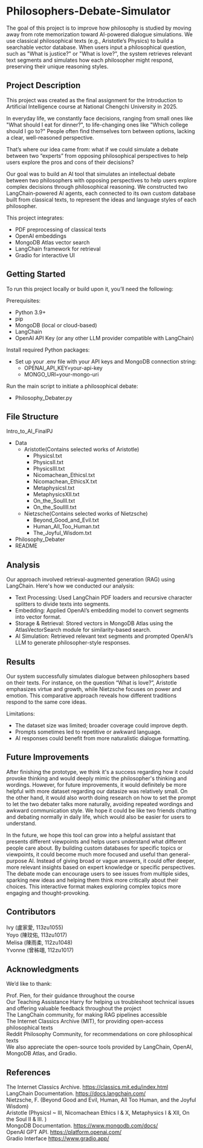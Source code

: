 # Philosophers-Debate-Simulator
The goal of this project is to improve how philosophy is studied by moving away from rote memorization toward AI-powered dialogue simulations.
We use classical philosophical texts (e.g., Aristotle’s Physics) to build a searchable vector database.
When users input a philosophical question, such as "What is justice?" or "What is love?", the system retrieves relevant text segments and simulates how each philosopher might respond, preserving their unique reasoning styles.

## Project Description

This project was created as the final assignment for the Introduction to Artificial Intelligence course at National Chengchi University in 2025.

In everyday life, we constantly face decisions, ranging from small ones like "What should I eat for dinner?", to life-changing ones like "Which college should I go to?" People often find themselves torn between options, lacking a clear, well-reasoned perspective.

That’s where our idea came from: what if we could simulate a debate between two “experts” from opposing philosophical perspectives to help users explore the pros and cons of their decisions?

Our goal was to build an AI tool that simulates an intellectual debate between two philosophers with opposing perspectives to help users explore complex decisions through philosophical reasoning. We constructed two LangChain-powered AI agents, each connected to its own custom database built from classical texts, to represent the ideas and language styles of each philosopher.

This project integrates:
 * PDF preprocessing of classical texts
 * OpenAI embeddings
 * MongoDB Atlas vector search
 * LangChain framework for retrieval
 * Gradio for interactive UI

## Getting Started

To run this project locally or build upon it, you’ll need the following:

Prerequisites: 
* Python 3.9+
* pip
* MongoDB (local or cloud-based)
* LangChain
* OpenAI API Key (or any other LLM provider compatible with LangChain)

Install required Python packages:
* Set up your .env file with your API keys and MongoDB connection string:
   * OPENAI_API_KEY=your-api-key
   * MONGO_URI=your-mongo-uri

Run the main script to initiate a philosophical debate:
* Philosophy_Debater.py

## File Structure

Intro_to_AI_FinalPJ 
* Data
  * Aristotle(Contains selected works of Aristotle)
    * PhysicsI.txt
    * PhysicsII.txt
    * PhysicsIII.txt
    * Nicomachean_EthicsI.txt
    * Nicomachean_EthicsX.txt
    * MetaphysicsI.txt
    * MetaphysicsXII.txt
    * On_the_SoulII.txt
    * On_the_SoulIII.txt
  * Nietzsche(Contains selected works of Nietzsche)
    * Beyond_Good_and_Evil.txt
    * Human_All_Too_Human.txt
    * The_Joyful_Wisdom.txt
* Philosophy_Debater
* README


## Analysis

Our approach involved retrieval-augmented generation (RAG) using LangChain. Here's how we conducted our analysis:

 * Text Processing: Used LangChain PDF loaders and recursive character splitters to divide texts into segments.
 * Embedding: Applied OpenAI’s embedding model to convert segments into vector format.
 * Storage & Retrieval: Stored vectors in MongoDB Atlas using the AtlasVectorSearch module for similarity-based search.
 * AI Simulation: Retrieved relevant text segments and prompted OpenAI’s LLM to generate philosopher-style responses.

## Results

Our system successfully simulates dialogue between philosophers based on their texts.
For instance, on the question “What is love?”, Aristotle emphasizes virtue and growth, while Nietzsche focuses on power and emotion.
This comparative approach reveals how different traditions respond to the same core ideas.

Limitations:
 * The dataset size was limited; broader coverage could improve depth.
 * Prompts sometimes led to repetitive or awkward language.
 * AI responses could benefit from more naturalistic dialogue formatting.

## Future Improvements
After finishing the prototype, we think it's a success regarding how it could provoke thinking and would deeply mimic the philosopher's thinking and wordings. However, for future improvements, it would definitely be more helpful with more dataset regarding our datasize was relatively small. On the other hand, it would also worth doing research on how to set the prompt to let the two debater talks more naturally, avoiding repeated wordings and awkward communication style. We hope it could be like two friends chatting and debating normally in daily life, which would also be easier for users to understand. 

In the future, we hope this tool can grow into a helpful assistant that presents different viewpoints and helps users understand what different people care about. By building custom databases for specific topics or viewpoints, it could become much more focused and useful than general-purpose AI. Instead of giving broad or vague answers, it could offer deeper, more relevant insights based on expert knowledge or specific perspectives. The debate mode can encourage users to see issues from multiple sides, sparking new ideas and helping them think more critically about their choices. This interactive format makes exploring complex topics more engaging and thought-provoking. 

## Contributors

Ivy (盧家愛, 113zu1055)   
Yoyo (陳玟佑, 113zu1017)   
Melisa (陳雨柔, 112zu1048)   
Yvonne (曾秭翊, 112zu1017)   

## Acknowledgments

We’d like to thank:

Prof. Pien, for their guidance throughout the course  
Our Teaching Assistance Harry for helping us troubleshoot technical issues and offering valuable feedback throughout the project  
The LangChain community, for making RAG pipelines accessible  
The Internet Classics Archive (MIT), for providing open-access philosophical texts  
Reddit Philosophy Community, for recommendations on core philosophical texts  
We also appreciate the open-source tools provided by LangChain, OpenAI, MongoDB Atlas, and Gradio.

## References

The Internet Classics Archive. https://classics.mit.edu/index.html   
LangChain Documentation. https://docs.langchain.com/   
Nietzsche, F. (Beyond Good and Evil, Human, All Too Human, and the Joyful Wisdom)   
Aristotle (PhysicsI ~ III, Nicomachean Ethics I & X, Metaphysics I & XII, On the Soul II & III. )   
MongoDB Documentation. https://www.mongodb.com/docs/   
OpenAI GPT API. https://platform.openai.com/  
Gradio Interface https://www.gradio.app/
